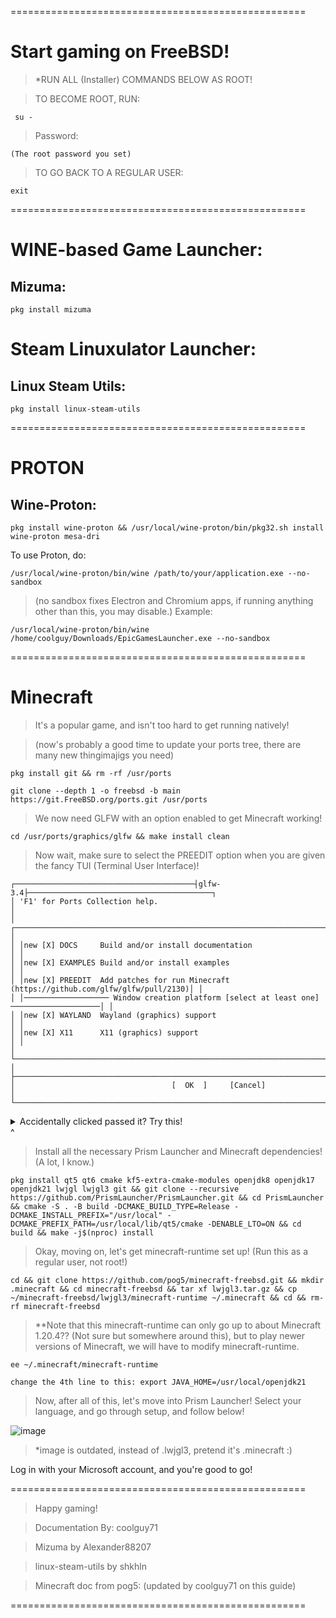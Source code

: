 ===================================================

# Start gaming on FreeBSD!

> *RUN ALL (Installer) COMMANDS BELOW AS ROOT!

> TO BECOME ROOT, RUN: 

```
 su -
```
> Password:

```
(The root password you set)
```

> TO GO BACK TO A REGULAR USER:

```
exit
```

===================================================
# WINE-based Game Launcher:

## Mizuma:

```
pkg install mizuma
```

# Steam Linuxulator Launcher:

## Linux Steam Utils:

```
pkg install linux-steam-utils
```

===================================================
# PROTON

## Wine-Proton:

```
pkg install wine-proton && /usr/local/wine-proton/bin/pkg32.sh install wine-proton mesa-dri
```
To use Proton, do:

```
/usr/local/wine-proton/bin/wine /path/to/your/application.exe --no-sandbox
```
> (no sandbox fixes Electron and Chromium apps, if running anything other than this, you may disable.)
Example:

```
/usr/local/wine-proton/bin/wine /home/coolguy/Downloads/EpicGamesLauncher.exe --no-sandbox
```

===================================================

# Minecraft
> It's a popular game, and isn't too hard to get running natively!

> (now's probably a good time to update your ports tree, there are many new thingimajigs you need)

```
pkg install git && rm -rf /usr/ports
```
```
git clone --depth 1 -o freebsd -b main https://git.FreeBSD.org/ports.git /usr/ports
```

> We now need GLFW with an option enabled to get Minecraft working!

```
cd /usr/ports/graphics/glfw && make install clean
```



> Now wait, make sure to select the PREEDIT option when you are given the fancy TUI (Terminal User Interface)!

    ┌────────────────────────────────────────┤glfw-3.4├─────────────────────────────────────────┐
    │ 'F1' for Ports Collection help.                                                           │  
    │ ┌───────────────────────────────────────────────────────────────────────────────────────┐ │  
    │ │new [X] DOCS     Build and/or install documentation                                    │ │  
    │ │new [X] EXAMPLES Build and/or install examples                                         │ │  
    │ │new [X] PREEDIT  Add patches for run Minecraft (https://github.com/glfw/glfw/pull/2130)│ │  
    │ │─────────────────── Window creation platform [select at least one] ────────────────────│ │  
    │ │new [X] WAYLAND  Wayland (graphics) support                                            │ │  
    │ │new [X] X11      X11 (graphics) support                                                │ │  
    │ └───────────────────────────────────────────────────────────────────────────────────────┘ │  
    ├───────────────────────────────────────────────────────────────────────────────────────────┤  
    │                                   [  OK  ]     [Cancel]                                   │  
    └───────────────────────────────────────────────────────────────────────────────────────────┘  
      
<details>

<summary>Accidentally clicked passed it? Try this!</summary>

```
pkg remove glfw && cd /usr/ports/graphics/glfw && make clean && make rmconfig
```
> Then try the previous steps again!

</details>
^


> Install all the necessary Prism Launcher and Minecraft dependencies! (A lot, I know.)
```
pkg install qt5 qt6 cmake kf5-extra-cmake-modules openjdk8 openjdk17 openjdk21 lwjgl lwjgl3 git && git clone --recursive https://github.com/PrismLauncher/PrismLauncher.git && cd PrismLauncher && cmake -S . -B build -DCMAKE_BUILD_TYPE=Release -DCMAKE_INSTALL_PREFIX="/usr/local" -DCMAKE_PREFIX_PATH=/usr/local/lib/qt5/cmake -DENABLE_LTO=ON && cd build && make -j$(nproc) install 
```

> Okay, moving on, let's get minecraft-runtime set up! (Run this as a regular user, not root!)

```
cd && git clone https://github.com/pog5/minecraft-freebsd.git && mkdir .minecraft && cd minecraft-freebsd && tar xf lwjgl3.tar.gz && cp ~/minecraft-freebsd/lwjgl3/minecraft-runtime ~/.minecraft && cd && rm-rf minecraft-freebsd
```

> **Note that this minecraft-runtime can only go up to about Minecraft 1.20.4?? (Not sure but somewhere around this), but to play newer versions of Minecraft, we will have to modify minecraft-runtime.

```
ee ~/.minecraft/minecraft-runtime

change the 4th line to this: export JAVA_HOME=/usr/local/openjdk21
```

> Now, after all of this, let's move into Prism Launcher! Select your language, and go through setup, and follow below!

![image](https://github.com/coolerguy71/FreeBSD-GamingSetup/assets/168948679/793382a4-c435-46c0-ab35-66bae1aa97ac)
> *image is outdated, instead of .lwjgl3, pretend it's .minecraft :)

Log in with your Microsoft account, and you're good to go!

===================================================
> Happy gaming!

> Documentation By: coolguy71

> Mizuma by Alexander88207

> linux-steam-utils by shkhln

> Minecraft doc from pog5: (updated by coolguy71 on this guide)

===================================================
